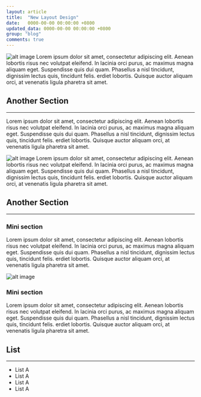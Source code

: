 ```yaml
---
layout: article
title:  "New Layout Design"
date:   0000-00-00 00:00:00 +0800
updated_data: 0000-00-00 00:00:00 +0800
group: "blog"
comments: true
---
```

<!-- typical intro section -->
![alt image](http://placehold.it/200x100)
  Lorem ipsum dolor sit amet, consectetur adipiscing elit. Aenean lobortis risus nec volutpat eleifend. In lacinia orci purus,
  ac maximus magna aliquam eget. Suspendisse quis dui quam. Phasellus a nisl tincidunt, dignissim lectus quis, tincidunt
  felis. erdiet lobortis. Quisque auctor aliquam orci, at venenatis ligula pharetra sit amet.

## Another Section
<hr class='divider--fade' />
  Lorem ipsum dolor sit amet, consectetur adipiscing elit. Aenean lobortis risus nec volutpat eleifend. In lacinia orci purus,
  ac maximus magna aliquam eget. Suspendisse quis dui quam. Phasellus a nisl tincidunt, dignissim lectus quis, tincidunt
  felis. erdiet lobortis. Quisque auctor aliquam orci, at venenatis ligula pharetra sit amet.

![alt image](http://placehold.it/200x100)
  Lorem ipsum dolor sit amet, consectetur adipiscing elit. Aenean lobortis risus nec volutpat eleifend. In lacinia orci purus,
  ac maximus magna aliquam eget. Suspendisse quis dui quam. Phasellus a nisl tincidunt, dignissim lectus quis, tincidunt
  felis. erdiet lobortis. Quisque auctor aliquam orci, at venenatis ligula pharetra sit amet.

## Another Section
<hr class='divider--fade' />

### Mini section
  Lorem ipsum dolor sit amet, consectetur adipiscing elit. Aenean lobortis risus nec volutpat eleifend. In lacinia orci purus,
  ac maximus magna aliquam eget. Suspendisse quis dui quam. Phasellus a nisl tincidunt, dignissim lectus quis, tincidunt
  felis. erdiet lobortis. Quisque auctor aliquam orci, at venenatis ligula pharetra sit amet.

![alt image](http://placehold.it/200x100)
### Mini section
  Lorem ipsum dolor sit amet, consectetur adipiscing elit. Aenean lobortis risus nec volutpat eleifend. In lacinia orci purus,
  ac maximus magna aliquam eget. Suspendisse quis dui quam. Phasellus a nisl tincidunt, dignissim lectus quis, tincidunt
  felis. erdiet lobortis. Quisque auctor aliquam orci, at venenatis ligula pharetra sit amet.

## List
<hr class='divider--fade' />

* List A
* List A
* List A
* List A
